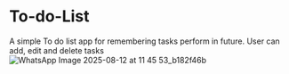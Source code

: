 # To-do-List

A simple To do list app for remembering tasks perform in future. User can add, edit and delete tasks
![WhatsApp Image 2025-08-12 at 11 45 53_b182f46b](https://github.com/user-attachments/assets/d33b1555-ed85-4cc1-b831-46f74affdbb6)

